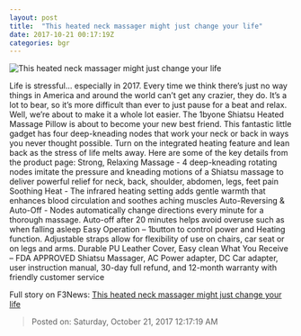 ```yaml
---
layout: post
title:  "This heated neck massager might just change your life"
date: 2017-10-21 00:17:19Z
categories: bgr
---
```


![This heated neck massager might just change your life](https://boygeniusreport.files.wordpress.com/2017/09/1byone-shiatsu-massage-pillow-massager.jpg?quality=98&strip=all)

Life is stressful… especially in 2017. Every time we think there’s just no way things in America and around the world can’t get any crazier, they do. It’s a lot to bear, so it’s more difficult than ever to just pause for a beat and relax. Well, we’re about to make it a whole lot easier. The 1byone Shiatsu Heated Massage Pillow is about to become your new best friend. This fantastic little gadget has four deep-kneading nodes that work your neck or back in ways you never thought possible. Turn on the integrated heating feature and lean back as the stress of life melts away. Here are some of the key details from the product page: Strong, Relaxing Massage - 4 deep-kneading rotating nodes imitate the pressure and kneading motions of a Shiatsu massage to deliver powerful relief for neck, back, shoulder, abdomen, legs, feet pain Soothing Heat - The infrared heating setting adds gentle warmth that enhances blood circulation and soothes aching muscles Auto-Reversing & Auto-Off - Nodes automatically change directions every minute for a thorough massage. Auto-off after 20 minutes helps avoid overuse such as when falling asleep Easy Operation – 1button to control power and Heating function. Adjustable straps allow for flexibility of use on chairs, car seat or on legs and arms. Durable PU Leather Cover, Easy clean What You Receive – FDA APPROVED Shiatsu Massager, AC Power adapter, DC Car adapter, user instruction manual, 30-day full refund, and 12-month warranty with friendly customer service


Full story on F3News: [This heated neck massager might just change your life](http://www.f3nws.com/n/uCdbDC)

> Posted on: Saturday, October 21, 2017 12:17:19 AM
